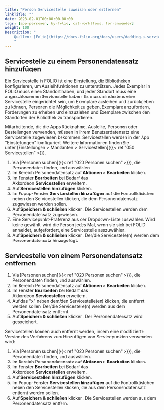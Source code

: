 ```yaml
---
title: "Person Servicestelle zuweisen oder entfernen"
linkTitle: ""
date: 2023-02-01T00:00:00-00:00
tags: [app-personen, by-folio, cat-worklfows, for-anwender]
weight: 100
Description: "
    Quellen: [Folio](https://docs.folio.org/docs/users/#adding-a-service-point-to-a-user-record) <!-- & [GBV](https://info.gebev.de/display/FOLIOGBVEXTERN/Folio:+Person+Servicestelle+zuweisen+oder+entfernen) -->
    "
---
```


## Servicestelle zu einem Personendatensatz hinzufügen

Ein Servicestelle in FOLIO ist eine Einstellung, die Bibliotheken konfigurieren, um Ausleihfunktionen zu unterstützen. Jedes Exemplar in FOLIO muss einen Standort haben, und jeder Standort muss eine angeschlossenen Servicestelle haben. Es muss mindestens eine Servicestelle eingerichtet sein, um Exemplare ausleihen und zurückgeben zu können, Personen die Möglichkeit zu geben, Exemplare anzufordern, Forderungen zu erheben und einzuziehen und Exemplare zwischen den Standorten der Bibliothek zu transportieren.

Mitarbeitende, die die Apps Rücknahme, Ausleihe, Personen oder Bestellungen verwenden, müssen in ihrem Benutzerdatensatz eine Servicestelle zugewiesen bekommen. Servicestellen werden in der App "Einstellungen" konfiguriert. Weitere Informationen finden Sie unter [Einstellungen > Mandanten > Servicestellen]({{< ref "050 Servicestellen" >}}).

1.  Via [Personen suchen]({{< ref "020 Personen suchen" >}}), die Personendaten finden, und auswählen.
2.  Im Bereich Personendatensatz auf **Aktionen** \> **Bearbeiten** klicken.
3.  Im Fenster **Bearbeiten** bei Bedarf das Akkordeon **Servicestellen** erweitern.
4.  Auf **Servicestellen hinzufügen** klicken.
5.  Im Popup-Fenster **Servicestellen hinzufügen** auf die Kontrollkästchen neben den Servicestellen klicken, die dem Personendatensatz zugewiesen werden sollen.
6.  Auf **Speichern & schließen** klicken. Die Servicestellen werden dem Personendatensatz zugewiesen.
7.  Eine Servicepunkt-Präferenz aus der Dropdown-Liste auswählen. Wird keine gewählt, wird die Person jedes Mal, wenn sie sich bei FOLIO anmeldet, aufgefordert, eine Servicestelle auszuwählen.
8.  Auf **Speichern & schließen** klicken. Der/die Servicestelle(n) werden dem Personendatensatz hinzugefügt.

## Servicestelle von einem Personendatensatz entfernen

1.  Via [Personen suchen]({{< ref "020 Personen suchen" >}}), die Personendaten finden, und auswählen.
2.  Im Bereich Personendatensatz auf **Aktionen** \> **Bearbeiten** klicken.
3.  Im Fenster **Bearbeiten** bei Bedarf das Akkordeon **Servicestellen** erweitern.
4.  Auf das "x" neben dem/den Servicestelle(en) klicken, die entfernt werden sollen. Der/die Servicestelle(n) werden aus dem Personendatensatz entfernt.
5.  Auf **Speichern & schließen** klicken. Der Personendatensatz wird gespeichert.

Servicestellen können auch entfernt werden, indem eine modifizierte Version des Verfahrens zum Hinzufügen von Servicepunkten verwenden wird:

1.  Via [Personen suchen]({{< ref "020 Personen suchen" >}}), die Personendaten finden, und auswählen.
2.  Im Bereich Personendatensatz auf **Aktionen** \> **Bearbeiten** klicken.
3.  Im Fenster **Bearbeiten** bei Bedarf das Akkordeon **Servicestellen** erweitern.
4.  Auf **Servicestellen hinzufügen** klicken.
5.  Im Popup-Fenster **Servicestellen hinzufügen** auf die Kontrollkästchen neben den Servicestellen klicken, die aus dem Personendatensatz entfernt werden sollen.
6.  Auf **Speichern & schließen** klicken. Die Servicestellen werden aus dem Personendatensatz entfern.
